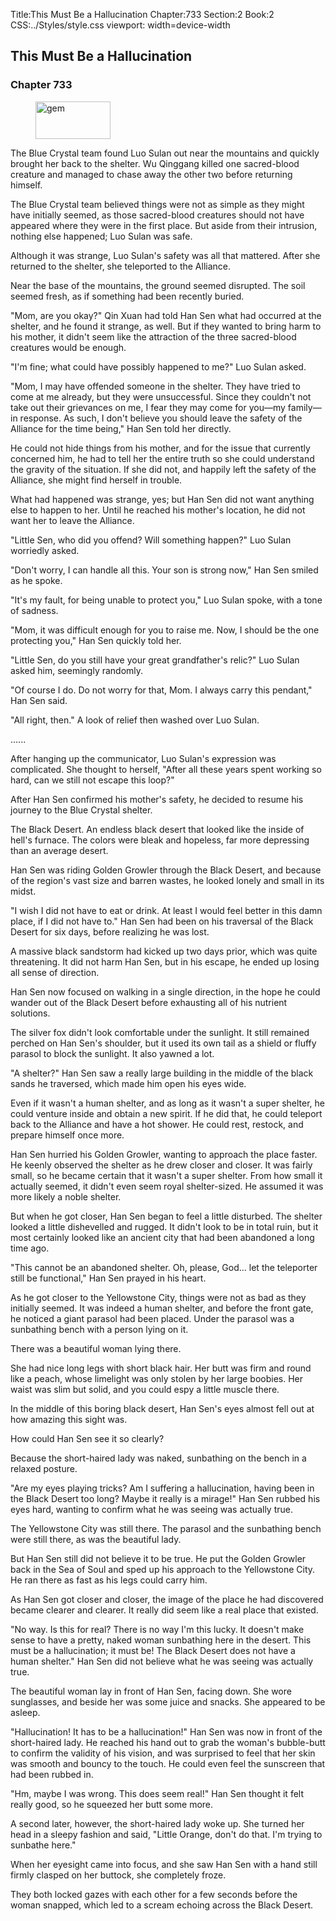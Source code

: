 Title:This Must Be a Hallucination 
Chapter:733 
Section:2 
Book:2 
CSS:../Styles/style.css 
viewport: width=device-width
  
## This Must Be a Hallucination
### Chapter 733 
<figure>
	<img src="../Images/gem.gif" alt="gem" id="gem" width="120" height="60" />
</figure>
  

  
  The Blue Crystal team found Luo Sulan out near the mountains and quickly brought her back to the shelter. Wu Qinggang killed one sacred-blood creature and managed to chase away the other two before returning himself.

The Blue Crystal team believed things were not as simple as they might have initially seemed, as those sacred-blood creatures should not have appeared where they were in the first place. But aside from their intrusion, nothing else happened; Luo Sulan was safe.

Although it was strange, Luo Sulan's safety was all that mattered. After she returned to the shelter, she teleported to the Alliance.

Near the base of the mountains, the ground seemed disrupted. The soil seemed fresh, as if something had been recently buried.

"Mom, are you okay?" Qin Xuan had told Han Sen what had occurred at the shelter, and he found it strange, as well. But if they wanted to bring harm to his mother, it didn't seem like the attraction of the three sacred-blood creatures would be enough.

"I'm fine; what could have possibly happened to me?" Luo Sulan asked.

"Mom, I may have offended someone in the shelter. They have tried to come at me already, but they were unsuccessful. Since they couldn't not take out their grievances on me, I fear they may come for you—my family—in response. As such, I don't believe you should leave the safety of the Alliance for the time being," Han Sen told her directly.

He could not hide things from his mother, and for the issue that currently concerned him, he had to tell her the entire truth so she could understand the gravity of the situation. If she did not, and happily left the safety of the Alliance, she might find herself in trouble.

What had happened was strange, yes; but Han Sen did not want anything else to happen to her. Until he reached his mother's location, he did not want her to leave the Alliance.

"Little Sen, who did you offend? Will something happen?" Luo Sulan worriedly asked.

"Don't worry, I can handle all this. Your son is strong now," Han Sen smiled as he spoke.

"It's my fault, for being unable to protect you," Luo Sulan spoke, with a tone of sadness.

"Mom, it was difficult enough for you to raise me. Now, I should be the one protecting you," Han Sen quickly told her.

"Little Sen, do you still have your great grandfather's relic?" Luo Sulan asked him, seemingly randomly.

"Of course I do. Do not worry for that, Mom. I always carry this pendant," Han Sen said.

"All right, then." A look of relief then washed over Luo Sulan.

…...

After hanging up the communicator, Luo Sulan's expression was complicated. She thought to herself, "After all these years spent working so hard, can we still not escape this loop?"

After Han Sen confirmed his mother's safety, he decided to resume his journey to the Blue Crystal shelter.

The Black Desert. An endless black desert that looked like the inside of hell's furnace. The colors were bleak and hopeless, far more depressing than an average desert.

Han Sen was riding Golden Growler through the Black Desert, and because of the region's vast size and barren wastes, he looked lonely and small in its midst.

"I wish I did not have to eat or drink. At least I would feel better in this damn place, if I did not have to." Han Sen had been on his traversal of the Black Desert for six days, before realizing he was lost.

A massive black sandstorm had kicked up two days prior, which was quite threatening. It did not harm Han Sen, but in his escape, he ended up losing all sense of direction.

Han Sen now focused on walking in a single direction, in the hope he could wander out of the Black Desert before exhausting all of his nutrient solutions.

The silver fox didn't look comfortable under the sunlight. It still remained perched on Han Sen's shoulder, but it used its own tail as a shield or fluffy parasol to block the sunlight. It also yawned a lot.

"A shelter?" Han Sen saw a really large building in the middle of the black sands he traversed, which made him open his eyes wide.

Even if it wasn't a human shelter, and as long as it wasn't a super shelter, he could venture inside and obtain a new spirit. If he did that, he could teleport back to the Alliance and have a hot shower. He could rest, restock, and prepare himself once more.

Han Sen hurried his Golden Growler, wanting to approach the place faster. He keenly observed the shelter as he drew closer and closer. It was fairly small, so he became certain that it wasn't a super shelter. From how small it actually seemed, it didn't even seem royal shelter-sized. He assumed it was more likely a noble shelter.

But when he got closer, Han Sen began to feel a little disturbed. The shelter looked a little dishevelled and rugged. It didn't look to be in total ruin, but it most certainly looked like an ancient city that had been abandoned a long time ago.

"This cannot be an abandoned shelter. Oh, please, God... let the teleporter still be functional," Han Sen prayed in his heart.

As he got closer to the Yellowstone City, things were not as bad as they initially seemed. It was indeed a human shelter, and before the front gate, he noticed a giant parasol had been placed. Under the parasol was a sunbathing bench with a person lying on it.

There was a beautiful woman lying there.

She had nice long legs with short black hair. Her butt was firm and round like a peach, whose limelight was only stolen by her large boobies. Her waist was slim but solid, and you could espy a little muscle there.

In the middle of this boring black desert, Han Sen's eyes almost fell out at how amazing this sight was.

How could Han Sen see it so clearly?

Because the short-haired lady was naked, sunbathing on the bench in a relaxed posture.

"Are my eyes playing tricks? Am I suffering a hallucination, having been in the Black Desert too long? Maybe it really is a mirage!" Han Sen rubbed his eyes hard, wanting to confirm what he was seeing was actually true.

The Yellowstone City was still there. The parasol and the sunbathing bench were still there, as was the beautiful lady.

But Han Sen still did not believe it to be true. He put the Golden Growler back in the Sea of Soul and sped up his approach to the Yellowstone City. He ran there as fast as his legs could carry him.

As Han Sen got closer and closer, the image of the place he had discovered became clearer and clearer. It really did seem like a real place that existed.

"No way. Is this for real? There is no way I'm this lucky. It doesn't make sense to have a pretty, naked woman sunbathing here in the desert. This must be a hallucination; it must be! The Black Desert does not have a human shelter." Han Sen did not believe what he was seeing was actually true.

The beautiful woman lay in front of Han Sen, facing down. She wore sunglasses, and beside her was some juice and snacks. She appeared to be asleep.

"Hallucination! It has to be a hallucination!" Han Sen was now in front of the short-haired lady. He reached his hand out to grab the woman's bubble-butt to confirm the validity of his vision, and was surprised to feel that her skin was smooth and bouncy to the touch. He could even feel the sunscreen that had been rubbed in.

"Hm, maybe I was wrong. This does seem real!" Han Sen thought it felt really good, so he squeezed her butt some more.

A second later, however, the short-haired lady woke up. She turned her head in a sleepy fashion and said, "Little Orange, don't do that. I'm trying to sunbathe here."

When her eyesight came into focus, and she saw Han Sen with a hand still firmly clasped on her buttock, she completely froze.

They both locked gazes with each other for a few seconds before the woman snapped, which led to a scream echoing across the Black Desert.
